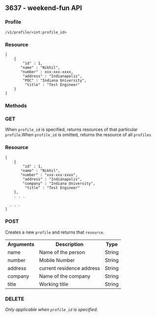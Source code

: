 ## 3637 - weekend-fun API

### Profile
```
/v1/profile/<int:profile_id>
```

### Resource
```
[
	{ 
		"id" : 1,
	   "name" : "Nikhil",
	   "number" : xxx-xxx-xxxx,
	    "address" : "Indianapolis",
		"POC" : "Indiana University",
         "title" : "Test Engineer"
	}
]
```


### Methods

### GET

When ```profile_id``` is specified, returns resources of that particular ```profile```.When ```profile_id``` is omitted, returns the resource of all ```profiles```

### Resource

```
[
	{ 
		"id" : 1,
	   "name" : "Nikhil",
	   "number" : "xxx-xxx-xxxx",
	    "address" : "Indianapolis",
		"company" : "Indiana University",
         "title" : "Test Engineer"
	},
	. . .

  . . .
]
```

### POST
Creates a new ```profile``` and returns that ```resource```.
<table>
<tr>
  <th>Arguments</th>
  <th>Description</th>
	<th> Type </th>
</tr>
<tr>
	<td>name</td>
	<td> Name of the person </td>
	<td> String </td> 
</tr>
<tr>
	<td>number</td>
	<td> Mobile Number </td>
	<td> String </td> 
</tr>
<tr>
	<td>address</td>
	<td> current residence address </td>
	<td> String </td> 
</tr>
<tr>
	<td>company</td>
	<td> Name of the company</td>
	<td> String </td> 
</tr>
<tr>
	<td>title</td>
	<td> Working title</td>
	<td> String </td> 
</tr>
</table>

### DELETE

_Only applicable when ```profile_id``` is specified._ 

